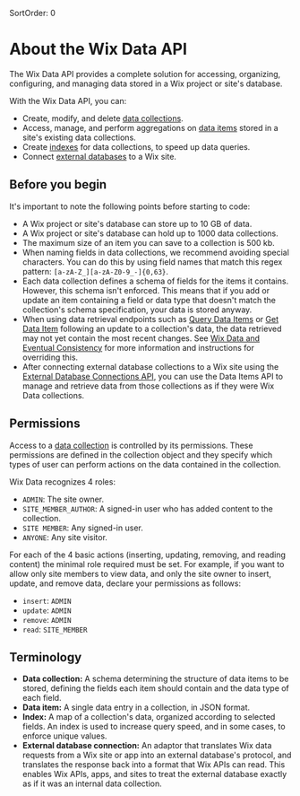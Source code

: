 SortOrder: 0
# About the Wix Data API

The Wix Data API provides a complete solution for accessing, organizing, configuring, and managing data stored in a Wix project or site's database.

With the Wix Data API, you can:

+ Create, modify, and delete [data collections](/docs/wix-data/wix-data/data-collections).
+ Access, manage, and perform aggregations on [data items](/docs/wix-data/wix-data/data-items) stored in a site's existing data collections.
+ Create [indexes](/docs/wix-data/wix-data/indexes) for data collections, to speed up data queries.
+ Connect [external databases](/docs/wix-data/wix-data/external-database-connections) to a Wix site.

## Before you begin

It's important to note the following points before starting to code:

+ A Wix project or site's database can store up to 10 GB of data.
+ A Wix project or site's database can hold up to 1000 data collections.
+ The maximum size of an item you can save to a collection is 500 kb.
+ When naming fields in data collections, we recommend avoiding special characters. You can do this by using field names that match this regex pattern: `[a-zA-Z_][a-zA-Z0-9_-]{0,63}`.
+ Each data collection defines a schema of fields for the items it contains. However, this schema isn't enforced. This means that if you add or update an item containing a field or data type that doesn't match the collection's schema specification, your data is stored anyway.
+ When using data retrieval endpoints such as [Query Data Items](/docs/wix-data/wix-data/data-items/query-data-items) or [Get Data Item](/docs/wix-data/wix-data/data-items/get-data-item) following an update to a collection's data, the data retrieved may not yet contain the most recent changes. See [Wix Data and Eventual Consistency](/docs/wix-data/wix-data/eventual-consistency) for more information and instructions for overriding this.
+ After connecting external database collections to a Wix site using the [External Database Connections API](/docs/wix-data/wix-data/external-database-connections), you can use the Data Items API to manage and retrieve data from those collections as if they were Wix Data collections.

## Permissions

Access to a [data collection](/docs/wix-data/wix-data/data-collections) is controlled by its permissions. These permissions are defined in the collection object and they specify which types of user can perform actions on the data contained in the collection.

Wix Data recognizes 4 roles: 
* `ADMIN`: The site owner.
* `SITE_MEMBER_AUTHOR`: A signed-in user who has added content to the collection.
* `SITE MEMBER`: Any signed-in user.
* `ANYONE`: Any site visitor.

For each of the 4 basic actions (inserting, updating, removing, and reading content) the minimal role required must be set. For example, if you want to allow only site members to view data, and only the site owner to insert, update, and remove data, declare your permissions as follows:
* `insert`: `ADMIN`
* `update`: `ADMIN`
* `remove`: `ADMIN`
* `read`: `SITE_MEMBER`

## Terminology

+ **Data collection:** A schema determining the structure of data items to be stored, defining the fields each item should contain and the data type of each field.
+ **Data item:** A single data entry in a collection, in JSON format.
+ **Index:** A map of a collection's data, organized according to selected fields. An index is used to increase query speed, and in some cases, to enforce unique values.
+ **External database connection:** An adaptor that translates Wix data requests from a Wix site or app into an external database's protocol, and translates the response back into a format that Wix APIs can read. This enables Wix APIs, apps, and sites to treat the external database exactly as if it was an internal data collection.